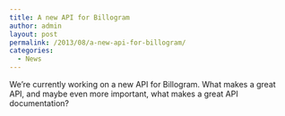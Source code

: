 ```yaml
---
title: A new API for Billogram
author: admin
layout: post
permalink: /2013/08/a-new-api-for-billogram/
categories:
  - News
---
```

We&#8217;re currently working on a new API for Billogram. What makes a great API, and maybe even more important, what makes a great API documentation?